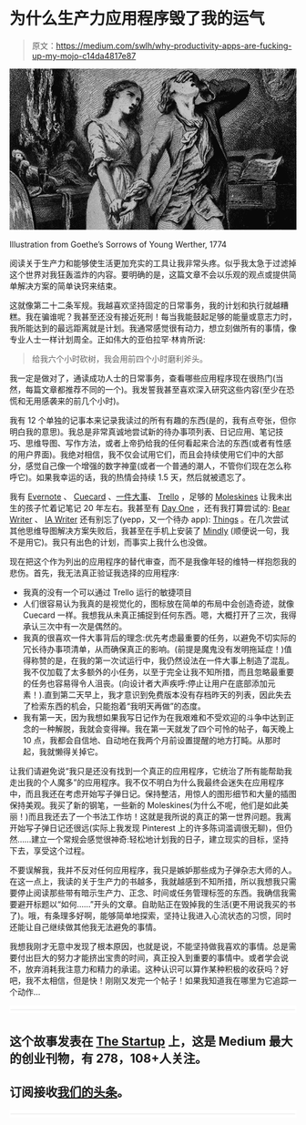 # 为什么生产力应用程序毁了我的运气

> 原文：<https://medium.com/swlh/why-productivity-apps-are-fucking-up-my-mojo-c14da4817e87>

![](img/8c04325ca12f885bbeae5849bf4f4d20.png)

Illustration from Goethe’s Sorrows of Young Werther, 1774

阅读关于生产力和能够使生活更加充实的工具让我非常头疼。似乎我太急于过滤掉这个世界对我狂轰滥炸的内容。要明确的是，这篇文章不会以乐观的观点或提供简单解决方案的简单诀窍来结束。

这就像第二十二条军规。我越喜欢坚持固定的日常事务，我的计划和执行就越糟糕。我在骗谁呢？我甚至还没有接近死刑！每当我能鼓起足够的能量或意志力时，我所能达到的最远距离就是计划。我通常感觉很有动力，想立刻做所有的事情，像专业人士一样计划周全。正如伟大的亚伯拉罕·林肯所说:

> 给我六个小时砍树，我会用前四个小时磨利斧头。

我一定是做对了，通读成功人士的日常事务，查看哪些应用程序现在很热门(当然，每篇文章都推荐不同的一个)。我发誓我甚至喜欢深入研究这些内容(至少在恐慌和无用感袭来的前几个小时)。

我有 12 个单独的记事本来记录我读过的所有有趣的东西(是的，我有点夸张，但你明白我的意思)。我总是非常真诚地尝试新的待办事项列表、日记应用、笔记技巧、思维导图、写作方法，或者上帝扔给我的任何看起来合法的东西(或者有性感的用户界面)。我绝对相信，我不仅会试用它们，而且会持续使用它们中的大部分，感觉自己像一个增强的数字神童(或者一个普通的潮人，不管你们现在怎么称呼它)。如果我幸运的话，我的热情会持续 1.5 天，然后就被遗忘了。

我有 [Evernote](https://evernote.com/) 、 [Cuecard](https://itunes.apple.com/us/app/cuecard-visual-to-do-list-tasks-reminders/id1068980238?mt=8) 、[一件大事](http://www.onebigthing.co)、 [Trello](https://trello.com) ，足够的 [Moleskines](https://hu.moleskine.com/en/) 让我未出生的孩子忙着记笔记 20 年左右。我甚至有 [Day One](http://dayoneapp.com) ，还有我打算尝试的: [Bear Writer](http://bear-writer.com) 、 [IA Writer](https://ia.net/writer/) 还有别忘了(yepp，又一个待办 app): [Things](https://culturedcode.com/things/) 。在几次尝试其他思维导图解决方案失败后，我甚至在手机上安装了 [Mindly](http://www.mindlyapp.com) (顺便说一句，我不是用它)。我只有出色的计划，而事实上我什么也没做。

现在把这个作为列出的应用程序的替代审查，而不是我像年轻的维特一样抱怨我的悲伤。首先，我无法真正验证我选择的应用程序:

*   我真的没有一个可以通过 Trello 运行的敏捷项目
*   人们很容易认为我真的是视觉化的，图标放在简单的布局中会创造奇迹，就像 Cuecard 一样。我想我从未真正捕捉到任何东西。嗯，大概打开了三次，我得承认三次中有一次是偶然的。
*   我真的很喜欢一件大事背后的理念:优先考虑最重要的任务，以避免不切实际的冗长待办事项清单，从而确保真正的影响。(前提是魔鬼没有发明拖延症！)值得称赞的是，在我的第一次试运行中，我仍然设法在一件大事上制造了混乱。我不仅加载了太多额外的小任务，以至于完全让我不知所措，而且忽略最重要的任务也容易得令人沮丧。(向设计者大声疾呼:停止让用户在底部添加元素！).直到第二天早上，我才意识到免费版本没有存档昨天的列表，因此失去了检索东西的机会，只能抱着“我明天再做”的态度。
*   我有第一天，因为我想如果我写日记作为在我艰难和不受欢迎的斗争中达到正念的一种解脱，我就会变得禅。我在第一天就发了四个可怜的帖子，每天晚上 10 点，我都会自信地、自动地在我两个月前设置提醒的地方打盹。从那时起，我就懒得关掉它。

让我们请避免说“我只是还没有找到一个真正的应用程序，它统治了所有能帮助我走出我的个人魔多”的应用程序。我不仅不明白为什么我最终会迷失在应用程序中，而且我还在考虑开始写子弹日记。保持整洁，用惊人的图形细节和大量的插图保持美观。我买了新的钢笔，一些新的 Moleskines(为什么不呢，他们是如此美丽！)而且我还去了一个书法工作坊！这就是我所说的真正的第一世界问题。我离开始写子弹日记还很远(实际上我发现 Pinterest 上的许多陈词滥调很无聊)，但仍然……建立一个常规会感觉很神奇:轻松地计划我的日子，建立现实的目标，坚持下去，享受这个过程。

不要误解我，我并不反对任何应用程序，我只是嫉妒那些成为子弹杂志大师的人。在这一点上，我读的关于生产力的书越多，我就越感到不知所措，所以我想我只需要停止阅读那些带有暗示生产力、正念、时间或任务管理标签的东西。我确信我需要避开标题以“如何……”开头的文章。自助贴正在毁掉我的生活(更不用说我买的书了)。哦，有条理多好啊，能够简单地探索，坚持让我进入心流状态的习惯，同时还能让自己继续做其他我无法避免的事情。

我想我刚才无意中发现了根本原因，也就是说，不能坚持做我喜欢的事情。总是需要付出巨大的努力才能挤出宝贵的时间，真正投入到重要的事情中。或者学会说不，放弃消耗我注意力和精力的承诺。这种认识可以算作某种积极的收获吗？好吧，我不太相信，但是快！刚刚又发完一个帖子！如果我知道我在哪里为它追踪一个动作…

![](img/731acf26f5d44fdc58d99a6388fe935d.png)

## 这个故事发表在 [The Startup](https://medium.com/swlh) 上，这是 Medium 最大的创业刊物，有 278，108+人关注。

## 订阅接收[我们的头条](http://growthsupply.com/the-startup-newsletter/)。

![](img/731acf26f5d44fdc58d99a6388fe935d.png)